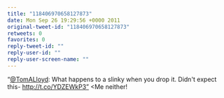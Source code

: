 ```yaml
---
title: "118406970658127873"
date: Mon Sep 26 19:29:56 +0000 2011
original-tweet-id: "118406970658127873"
retweets: 0
favorites: 0
reply-tweet-id: ""
reply-user-id: ""
reply-user-screen-name: ""
---
```

“<a href="https://twitter.com/TomALloyd">@TomALloyd</a>: What happens to a slinky when you drop it. Didn't expect this- http://t.co/YDZEWkP3” &lt;Me neither!
